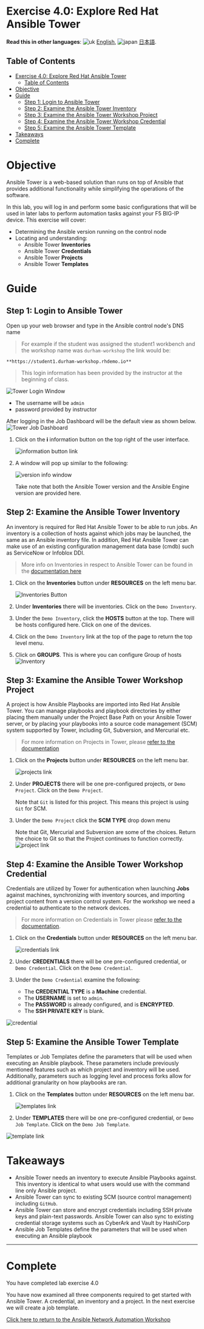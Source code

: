 # Exercise 4.0: Explore Red Hat Ansible Tower

**Read this in other languages**: ![uk](../../../images/uk.png) [English](README.md),  ![japan](../../../images/japan.png) [日本語](README.ja.md).

## Table of Contents
- [Exercise 4.0: Explore Red Hat Ansible Tower](#exercise-40-explore-red-hat-ansible-tower)
  - [Table of Contents](#table-of-contents)
- [Objective](#objective)
- [Guide](#guide)
  - [Step 1: Login to Ansible Tower](#step-1-login-to-ansible-tower)
  - [Step 2: Examine the Ansible Tower Inventory](#step-2-examine-the-ansible-tower-inventory)
  - [Step 3: Examine the Ansible Tower Workshop Project](#step-3-examine-the-ansible-tower-workshop-project)
  - [Step 4: Examine the Ansible Tower Workshop Credential](#step-4-examine-the-ansible-tower-workshop-credential)
  - [Step 5: Examine the Ansible Tower Template](#step-5-examine-the-ansible-tower-template)
- [Takeaways](#takeaways)
- [Complete](#complete)

# Objective

Ansible Tower is a web-based solution than runs on top of Ansible that provides additional functionality while simplifying the operations of the software.

In this lab, you will log in and perform some basic configurations that will be used in later labs to perform automation tasks against your F5 BIG-IP device.  This exercise will cover:
- Determining the Ansible version running on the control node
- Locating and understanding:
  - Ansible Tower **Inventories**
  - Ansible Tower **Credentials**
  - Ansible Tower **Projects**
  - Ansible Tower **Templates**

# Guide

## Step 1: Login to Ansible Tower

Open up your web browser and type in the Ansible control node's DNS name

>For example if the student was assigned the student1 workbench and the workshop name was `durham-workshop` the link would be:

    **https://student1.durham-workshop.rhdemo.io**

>This login information has been provided by the instructor at the beginning of class.

![Tower Login Window](images/login_window.png)
- The username will be `admin`
- password provided by instructor

After logging in the Job Dashboard will be the default view as shown below.
![Tower Job Dashboard](images/tower_login.png)

1.  Click on the **i** information button on the top right of the user interface.

    ![information button link](images/information_button.png)

2.  A window will pop up similar to the following:

    ![version info window](images/version_info.png)

    Take note that both the Ansible Tower version and the Ansible Engine version are provided here.


## Step 2: Examine the Ansible Tower Inventory

An inventory is required for Red Hat Ansible Tower to be able to run jobs.  An inventory is a collection of hosts against which jobs may be launched, the same as an Ansible inventory file. In addition, Red Hat Ansible Tower can make use of an existing configuration management data base (cmdb) such as ServiceNow or Infoblox DDI.

>More info on Inventories in respect to Ansible Tower can be found in the [documentation here](https://docs.ansible.com/ansible-tower/latest/html/userguide/inventories.html)

1. Click on the **Inventories** button under **RESOURCES** on the left menu bar.  

    ![Inventories Button](images/inventories.png)

2. Under **Inventories** there will be inventories.  Click on the `Demo Inventory`.  

3. Under the `Demo Inventory`, click the **HOSTS** button at the top.  There will be hosts configured here.  Click on one of the devices.

4. Click on the `Demo Inventory` link at the top of the page to return the top level menu.

5. Click on **GROUPS**.  This is where you can configure Group of hosts
       ![Inventory](images/inventory.png)


## Step 3: Examine the Ansible Tower Workshop Project

A project is how Ansible Playbooks are imported into Red Hat Ansible Tower.  You can manage playbooks and playbook directories by either placing them manually under the Project Base Path on your Ansible Tower server, or by placing your playbooks into a source code management (SCM) system supported by Tower, including Git, Subversion, and Mercurial etc.

> For more information on Projects in Tower, please [refer to the documentation](https://docs.ansible.com/ansible-tower/latest/html/userguide/projects.html)

1. Click on the **Projects** button under **RESOURCES** on the left menu bar.  

    ![projects link](images/projects.png)

2. Under **PROJECTS** there will be one pre-configured projects, or `Demo Project`.  Click on the `Demo Project`.  

    Note that `Git` is listed for this project.  This means this project is using `Git` for SCM.

3. Under the `Demo Project` click the **SCM TYPE** drop down menu

    Note that Git, Mercurial and Subversion are some of the choices.  Return the choice to Git so that the Project continues to function correctly.
![project link](images/project.png)

## Step 4: Examine the Ansible Tower Workshop Credential

Credentials are utilized by Tower for authentication when launching **Jobs** against machines, synchronizing with inventory sources, and importing project content from a version control system.  For the workshop we need a credential to authenticate to the network devices.

> For more information on Credentials in Tower please [refer to the documentation](https://docs.ansible.com/ansible-tower/latest/html/userguide/credentials.html).

1. Click on the **Credentials** button under **RESOURCES** on the left menu bar.  

    ![credentials link](images/credentials.png)

2. Under **CREDENTIALS** there will be one pre-configured credential, or `Demo Credential`.  Click on the `Demo Credential`.  

3. Under the `Demo Credential` examine the following:
    - The **CREDENTIAL TYPE** is a **Machine** credential.  
    - The **USERNAME** is set to `admin`.
    - The **PASSWORD** is already configured, and is **ENCRYPTED**.
    - The **SSH PRIVATE KEY** is blank.

![credential](images/credential.png)

## Step 5: Examine the Ansible Tower Template

Templates or Job Templates define the parameters that will be used when executing an Ansible playbook. These parameters include previously mentioned features such as which project and inventory will be used.
Additionally, parameters such as logging level and process forks allow for additional granularity on how playbooks are ran.

1. Click on the **Templates** button under **RESOURCES** on the left menu bar.  

    ![templates link](images/templates.png)

2. Under **TEMPLATES** there will be one pre-configured credential, or `Demo Job Template`.  Click on the `Demo Job Template`.  


![template link](images/template.png)

# Takeaways

- Ansible Tower needs an inventory to execute Ansible Playbooks against.  This inventory is identical to what users would use with the command line only Ansible project.  
- Ansible Tower can sync to existing SCM (source control management) including `GitHub`.  
- Ansible Tower can store and encrypt credentials including SSH private keys and plain-text passwords.  Ansible Tower can also sync to existing credential storage systems such as CyberArk and Vault by HashiCorp
- Ansible Job Templates define the parameters that will be used when executing an Ansible playbook

---

# Complete

You have completed lab exercise 4.0

You have now examined all three components required to get started with Ansible Tower.  A credential, an inventory and a project.  In the next exercise we will create a job template.

[Click here to return to the Ansible Network Automation Workshop](../README.md)
